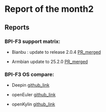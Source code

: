 # Report of the month2

## Reports

### BPI-F3 support matrix:

- Bianbu : update to release 2.0.4 [PR_merged](https://github.com/ruyisdk/support-matrix/pull/126)

- Armbian update to 25.2.0 [PR_merged](https://github.com/ruyisdk/support-matrix/pull/152)

### BPI-F3 OS compare:

- Deepin [github_link](https://github.com/QA-Team-lo/oscompare/tree/main/Deepin/BPI-F3)

- openEuler [github_link](https://github.com/QA-Team-lo/oscompare/tree/main/openEuler/BPI-F3-oERV)

- openKylin [github_link](https://github.com/QA-Team-lo/oscompare/tree/main/openKylin/BPI-F3)